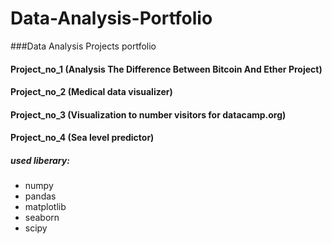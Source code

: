 # Data-Analysis-Portfolio
###Data Analysis Projects portfolio

#### Project_no_1 (Analysis The Difference Between Bitcoin And Ether Project)

#### Project_no_2 (Medical data visualizer)

#### Project_no_3 (Visualization to number visitors for datacamp.org)

#### Project_no_4 (Sea level predictor)



##### used liberary:
- numpy 
- pandas
- matplotlib
- seaborn
- scipy
